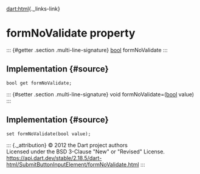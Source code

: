 [dart:html](../../dart-html/dart-html-library){._links-link}

formNoValidate property
=======================

::: {#getter .section .multi-line-signature}
[bool](../../dart-core/bool-class) formNoValidate
:::

Implementation {#source}
--------------

``` {.language-dart data-language="dart"}
bool get formNoValidate;
```

::: {#setter .section .multi-line-signature}
void formNoValidate=([bool](../../dart-core/bool-class) value)
:::

Implementation {#source}
--------------

``` {.language-dart data-language="dart"}
set formNoValidate(bool value);
```

::: {._attribution}
© 2012 the Dart project authors\
Licensed under the BSD 3-Clause \"New\" or \"Revised\" License.\
<https://api.dart.dev/stable/2.18.5/dart-html/SubmitButtonInputElement/formNoValidate.html>
:::
